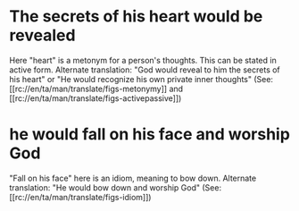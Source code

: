 # The secrets of his heart would be revealed

Here "heart" is a metonym for a person's thoughts. This can be stated in active form. Alternate translation: "God would reveal to him the secrets of his heart" or "He would recognize his own private inner thoughts" (See: [[rc://en/ta/man/translate/figs-metonymy]] and [[rc://en/ta/man/translate/figs-activepassive]])

# he would fall on his face and worship God

"Fall on his face" here is an idiom, meaning to bow down. Alternate translation: "He would bow down and worship God" (See: [[rc://en/ta/man/translate/figs-idiom]])

